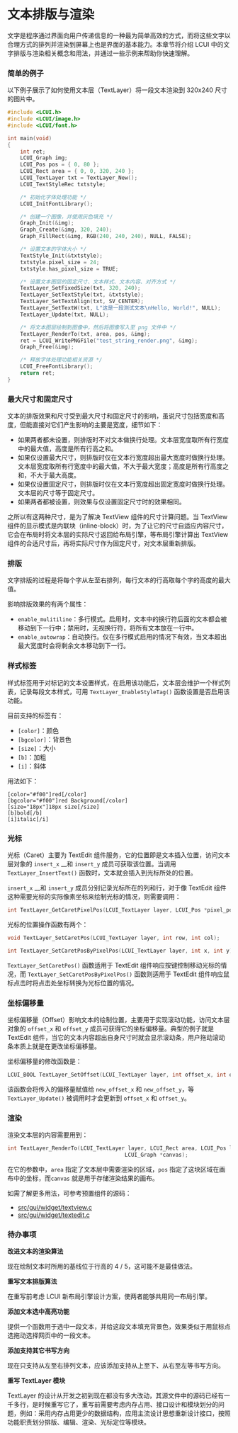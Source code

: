 # 文本排版与渲染

文字是程序通过界面向用户传递信息的一种最为简单高效的方式，而将这些文字以合理方式的排列并渲染到屏幕上也是界面的基本能力。本章节将介绍 LCUI 中的文字排版与渲染相关概念和用法，并通过一些示例来帮助你快速理解。

### 简单的例子

以下例子展示了如何使用文本层（TextLayer）将一段文本渲染到 320x240 尺寸的图片中。

```c
#include <LCUI.h>
#include <LCUI/image.h>
#include <LCUI/font.h>

int main(void)
{
    int ret;
    LCUI_Graph img;
    LCUI_Pos pos = { 0, 80 };
    LCUI_Rect area = { 0, 0, 320, 240 };
    LCUI_TextLayer txt = TextLayer_New();
    LCUI_TextStyleRec txtstyle;

    /* 初始化字体处理功能 */
    LCUI_InitFontLibrary();

    /* 创建一个图像，并使用灰色填充 */
    Graph_Init(&img);
    Graph_Create(&img, 320, 240);
    Graph_FillRect(&img, RGB(240, 240, 240), NULL, FALSE);

    /* 设置文本的字体大小 */
    TextStyle_Init(&txtstyle);
    txtstyle.pixel_size = 24;
    txtstyle.has_pixel_size = TRUE;

    /* 设置文本图层的固定尺寸、文本样式、文本内容、对齐方式 */
    TextLayer_SetFixedSize(txt, 320, 240);
    TextLayer_SetTextStyle(txt, &txtstyle);
    TextLayer_SetTextAlign(txt, SV_CENTER);
    TextLayer_SetTextW(txt, L"这是一段测试文本\nHello, World!", NULL);
    TextLayer_Update(txt, NULL);

    /* 将文本图层绘制到图像中，然后将图像写入至 png 文件中 */
    TextLayer_RenderTo(txt, area, pos, &img);
    ret = LCUI_WritePNGFile("test_string_render.png", &img);
    Graph_Free(&img);

    /* 释放字体处理功能相关资源 */
    LCUI_FreeFontLibrary();
    return ret;
}
```

### 最大尺寸和固定尺寸

文本的排版效果和尺寸受到最大尺寸和固定尺寸的影响，虽说尺寸包括宽度和高度，但能直接对它们产生影响的主要是宽度，细节如下：

* 如果两者都未设置，则排版时不对文本做换行处理。文本层宽度取所有行宽度中的最大值，高度是所有行高之和。
* 如果仅设置最大尺寸，则排版时仅在文本行宽度超出最大宽度时做换行处理。文本层宽度取所有行宽度中的最大值，不大于最大宽度；高度是所有行高度之和，不大于最大高度。
* 如果仅设置固定尺寸，则排版时仅在文本行宽度超出固定宽度时做换行处理。文本层的尺寸等于固定尺寸。
* 如果两者都被设置，则效果与仅设置固定尺寸时的效果相同。

之所以有这两种尺寸，是为了解决 TextView 组件的尺寸计算问题。当 TextView 组件的显示模式是内联块（inline-block）时，为了让它的尺寸自适应内容尺寸，它会在布局时将文本层的实际尺寸返回给布局引擎，等布局引擎计算出 TextView 组件的合适尺寸后，再将实际尺寸作为固定尺寸，对文本层重新排版。

### 排版

文字排版的过程是将每个字从左至右排列，每行文本的行高取每个字的高度的最大值。

影响排版效果的有两个属性：

* `enable_mulitiline`：多行模式。启用时，文本中的换行符后面的文本都会被移动到下一行中；禁用时，无视换行符，将所有文本放在一行中。
* `enable_autowrap`：自动换行。仅在多行模式启用的情况下有效，当文本超出最大宽度时会将剩余文本移动到下一行。

### 样式标签

样式标签用于对标记的文本设置样式，在启用该功能后，文本层会维护一个样式列表，记录每段文本样式，可用 `TextLayer_EnableStyleTag()` 函数设置是否启用该功能。

目前支持的标签有：

* `[color]`：颜色
* `[bgcolor]`：背景色
* `[size]`：大小
* `[b]`：加粗
* `[i]`：斜体

用法如下：

```text
[color="#f00"]red[/color]
[bgcolor="#f00"]red Background[/color]
[size="18px"]18px size[/size]
[b]bold[/b]
[i]italic[/i]
```

### 光标

光标（Caret）主要为 TextEdit 组件服务，它的位置即是文本插入位置，访问文本层对象的 `insert_x` __和  `insert_y` 成员可获取该位置。当调用 `TextLayer_InsertText()` 函数时，文本就会插入到光标所处的位置。

`insert_x` __和  `insert_y` 成员分别记录光标所在的列和行，对于像 TextEdit 组件这种需要光标的实际像素坐标来绘制光标的情况，则需要调用：

```c
int TextLayer_GetCaretPixelPos(LCUI_TextLayer layer, LCUI_Pos *pixel_pos);
```

光标的位置操作函数有两个：

```c
void TextLayer_SetCaretPos(LCUI_TextLayer layer, int row, int col);

int TextLayer_SetCaretPosByPixelPos(LCUI_TextLayer layer, int x, int y);
```

`TextLayer_SetCaretPos()` 函数适用于 TextEdit 组件响应按键控制移动光标的情况，而 `TextLayer_SetCaretPosByPixelPos()` 函数则适用于 TextEdit 组件响应鼠标点击时将点击处坐标转换为光标位置的情况。

### 坐标偏移量

坐标偏移量（Offset）影响文本的绘制位置，主要用于实现滚动功能，访问文本层对象的 `offset_x`  和 `offset_y` 成员可获得它的坐标偏移量。典型的例子就是 TextEdit 组件，当它的文本内容超出自身尺寸时就会显示滚动条，用户拖动滚动条本质上就是在更改坐标偏移量。

坐标偏移量的修改函数是：

```c
LCUI_BOOL TextLayer_SetOffset(LCUI_TextLayer layer, int offset_x, int offset_y);
```

该函数会将传入的偏移量赋值给 `new_offset_x` 和 `new_offset_y`，等 `TextLayer_Update()` 被调用时才会更新到 `offset_x` 和 `offset_y`。

### 渲染

渲染文本层的内容需要用到：

```c
int TextLayer_RenderTo(LCUI_TextLayer layer, LCUI_Rect area, LCUI_Pos layer_pos,
		       						 LCUI_Graph *canvas);
```

在它的参数中，`area` 指定了文本层中需要渲染的区域，`pos` 指定了这块区域在画布中的坐标，而`canvas` 就是用于存储渲染结果的画布。

如需了解更多用法，可参考预置组件的源码：

* [src/gui/widget/textview.c](https://github.com/lc-soft/LCUI/blob/345031d74ca65225ec3623e0c92d448f54f5052b/src/gui/widget/textview.c#L281)
* [src/gui/widget/textedit.c](https://github.com/lc-soft/LCUI/blob/345031d74ca65225ec3623e0c92d448f54f5052b/src/gui/widget/textedit.c#L933)

### 待办事项

**改进文本的渲染算法**

现在绘制文本时所用的基线位于行高的 4 / 5，这可能不是最佳做法。

**重写文本排版算法**

在重写前考虑 LCUI 新布局引擎设计方案，使两者能够共用同一布局引擎。

**添加文本选中高亮功能**

提供一个函数用于选中一段文本，并给这段文本填充背景色，效果类似于用鼠标点选拖动选择网页中的一段文本。

**添加支持其它书写方向**

现在只支持从左至右排列文本，应该添加支持从上至下、从右至左等书写方向。

**重写 TextLayer 模块**

TextLayer 的设计从开发之初到现在都没有多大改动，其源文件中的源码已经有一千多行，是时候重写它了，重写前需要考虑内存占用、接口设计和模块划分的问题，例如：采用内存占用更少的数据结构，应用主流设计思想重新设计接口，按照功能职责划分排版、编辑、渲染、光标定位等模块。

